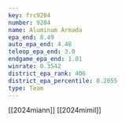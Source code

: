 ```yaml
---
key: frc9204
number: 9204
name: Aluminum Armada
epa_end: 8.49
auto_epa_end: 4.48
teleop_epa_end: 3.0
endgame_epa_end: 1.01
winrate: 0.3542
district_epa_rank: 406
district_epa_percentile: 0.2055
type: Team
---
```

[[2024miann]]
[[2024mimil]]
